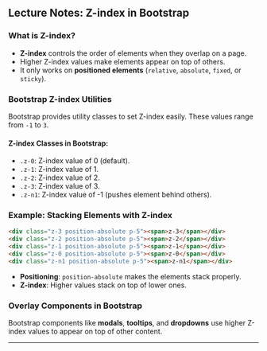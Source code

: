 ## **Lecture Notes: Z-index in Bootstrap**

### **What is Z-index?**
- **Z-index** controls the order of elements when they overlap on a page.
- Higher Z-index values make elements appear on top of others.
- It only works on **positioned elements** (`relative`, `absolute`, `fixed`, or `sticky`).

### **Bootstrap Z-index Utilities**
Bootstrap provides utility classes to set Z-index easily. These values range from `-1` to `3`.

#### **Z-index Classes in Bootstrap:**
- `.z-0`: Z-index value of 0 (default).
- `.z-1`: Z-index value of 1.
- `.z-2`: Z-index value of 2.
- `.z-3`: Z-index value of 3.
- `.z-n1`: Z-index value of -1 (pushes element behind others).

### **Example: Stacking Elements with Z-index**

```html
<div class="z-3 position-absolute p-5"><span>z-3</span></div>
<div class="z-2 position-absolute p-5"><span>z-2</span></div>
<div class="z-1 position-absolute p-5"><span>z-1</span></div>
<div class="z-0 position-absolute p-5"><span>z-0</span></div>
<div class="z-n1 position-absolute p-5"><span>z-n1</span></div>
```

- **Positioning**: `position-absolute` makes the elements stack properly.
- **Z-index**: Higher values stack on top of lower ones.

### **Overlay Components in Bootstrap**
Bootstrap components like **modals**, **tooltips**, and **dropdowns** use higher Z-index values to appear on top of other content.

---